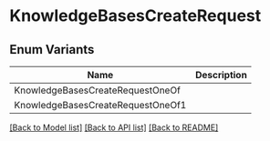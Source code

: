 # KnowledgeBasesCreateRequest

## Enum Variants

| Name | Description |
|---- | -----|
| KnowledgeBasesCreateRequestOneOf |  |
| KnowledgeBasesCreateRequestOneOf1 |  |

[[Back to Model list]](../README.md#documentation-for-models) [[Back to API list]](../README.md#documentation-for-api-endpoints) [[Back to README]](../README.md)


